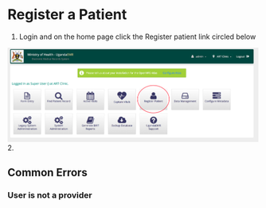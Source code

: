 # Register a Patient
1. Login and on the home page click the Register patient link circled below

![Register Patient Link](register_patient_link.png)
2. 


## Common Errors 
### User is not a provider 
